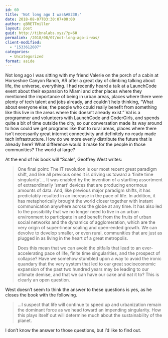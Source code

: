 ```yaml
---
id: 60
title: 'Not long ago I was&#8230;'
date: 2018-08-07T03:30:07+00:00
author: gBRETTmiller
layout: post
guid: http://tibnalabs.xyz/?p=60
permalink: /2018/08/07/not-long-ago-i-was/
client-modified:
  - "1533612607"
categories:
  - Uncategorized
format: aside
---
```

Not long ago I was sitting with my friend Valerie on the porch of a cabin at Horseshoe Canyon Ranch, AR after a great day of climbing talking about life, the universe, everything. I had recently heard a talk at a LaunchCode event about their expansion to Miami and other places where they mentioned the importance of being in urban areas, places where there were plenty of tech talent and jobs already, and couldn’t help thinking, “What about everyone else; the people who could really benefit from something like this live in the areas where this doesn’t already exist.” Val is a programmer and volunteers with LaunchCode and CoderGirls, and spends quite a bit of time outside the city, so our conversation made its way around to how could we get programs like that to rural areas, places where there isn’t necessarily great internet connectivity and definitely no ready made tech infrastructure. How do we more evenly distribute the future that is already here? What difference would it make for the people in those communities? The world at large?

At the end of his book will “Scale”, Geoffrey West writes: 

> One final point: The IT revolution is our most recent great paradigm shift, and like all previous ones it is driving us toward a ‘finite time singularity’&#8230;. It was enabled by the invention of a startling assortment of extraordinarily ‘smart’ devices that are producing enormous amounts of data. And, like previous major paradigm shifts, it has predictably resulted in an increase in the pace of life. In addition, it has metaphorically brought the world closer together with instant communication anywhere across the globe at any time. It has also led to the possibility that we no longer need to live in an urban environment to participate in and benefit from the fruits of urban social networks and the dynamics of agglomeration, which are the very origin of super-linear scaling and open-ended growth. We can devolve to develop smaller, or even rural, communities that are just as plugged in as living in the heart of a great metropolis. 
> 
> Does this mean that we can avoid the pitfalls that lead to an ever-accelerating pace of life, finite time singularities, and the prospect of collapse? Have we somehow stumbled upon a way to avoid the ironic quandary that the very system that led to our great socioeconomic expansion of the past two hundred years may be leading to our ultimate demise, and that we can have our cake and eat it to? This is clearly an open question.

West doesn’t seem to think the answer to these questions is yes, as he closes the book with the following. 

> &#8230;I suspect that life will continue to speed up and urbanization remain the dominant force as we head toward an impending singularity. How this plays itself out will determine much about the sustainability of the planet.

I don’t know the answer to those questions, but I’d like to find out.